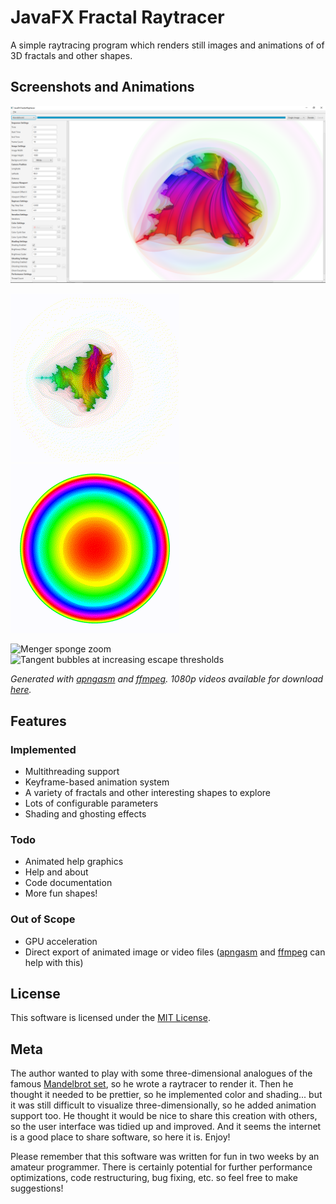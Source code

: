 # JavaFX Fractal Raytracer

A simple raytracing program which renders still images and animations of of 3D fractals and other shapes.

## Screenshots and Animations

![Screenshot of application with Mandelbrot4 rendered](media/screenshot/screenshot.png)

![Mandelbrot3 with shading](media/gif/jfrt_mandelbrot3_solid.gif) ![Mandelbrot3 ghosted](media/gif/jfrt_mandelbrot3_ghost.gif)

![Menger sponge zoom](media/gif/jfrt_mengersponge_zoom.gif) ![Tangent bubbles at increasing escape thresholds](media/gif/jfrt_tangentbubbles.gif)

_Generated with [apngasm](https://github.com/apngasm/apngasm) and [ffmpeg](https://www.ffmpeg.org/). 1080p videos available for download [here](media/mp4/)._

## Features

### Implemented

* Multithreading support
* Keyframe-based animation system
* A variety of fractals and other interesting shapes to explore
* Lots of configurable parameters
* Shading and ghosting effects

### Todo

* Animated help graphics
* Help and about
* Code documentation
* More fun shapes!

### Out of Scope

* GPU acceleration
* Direct export of animated image or video files ([apngasm](https://github.com/apngasm/apngasm) and [ffmpeg](https://www.ffmpeg.org/) can help with this)

## License

This software is licensed under the [MIT License](LICENSE).

## Meta

The author wanted to play with some three-dimensional analogues of the famous [Mandelbrot set](https://en.wikipedia.org/wiki/Mandelbrot_set), so he wrote a raytracer to render it. Then he thought it needed to be prettier, so he implemented color and shading... but it was still difficult to visualize three-dimensionally, so he added animation support too. He thought it would be nice to share this creation with others, so the user interface was tidied up and improved. And it seems the internet is a good place to share software, so here it is. Enjoy!

Please remember that this software was written for fun in two weeks by an amateur programmer. There is certainly potential for further performance optimizations, code restructuring, bug fixing, etc. so feel free to make suggestions!
